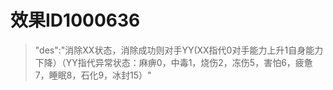 # 效果ID1000636
> "des":"消除XX状态，消除成功则对手YY(XX指代0对手能力上升1自身能力下降）（YY指代异常状态：麻痹0，中毒1，烧伤2，冻伤5，害怕6，疲惫7，睡眠8，石化9，冰封15）"
